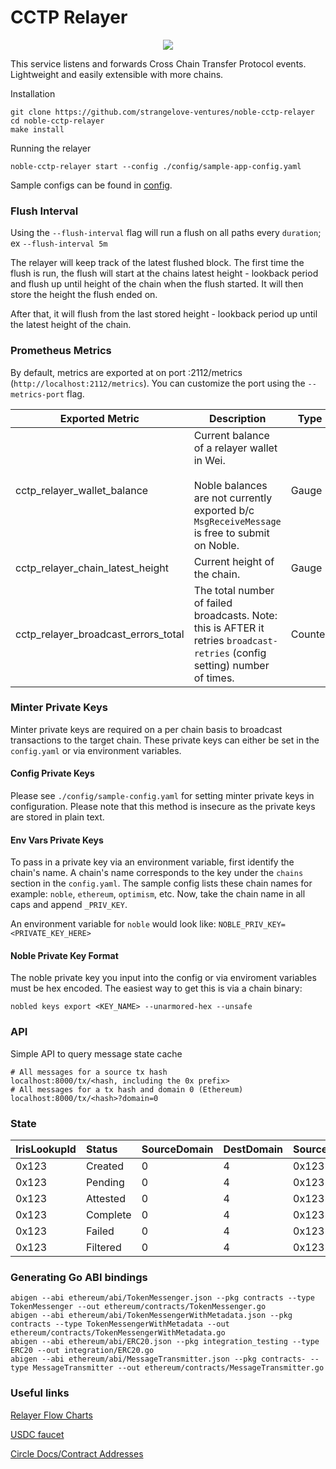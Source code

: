# CCTP Relayer

<p align="center"><img src=".github/assets/portal.png"></p>

This service listens and forwards Cross Chain Transfer Protocol events.   
Lightweight and easily extensible with more chains.

Installation
```shell
git clone https://github.com/strangelove-ventures/noble-cctp-relayer
cd noble-cctp-relayer
make install
```

Running the relayer
```shell
noble-cctp-relayer start --config ./config/sample-app-config.yaml
```
Sample configs can be found in [config](config).

### Flush Interval

Using the `--flush-interval` flag will run a flush on all paths every `duration`; ex `--flush-interval 5m`

The relayer will keep track of the latest flushed block. The first time the flush is run, the flush will start at the chains latest height - lookback period and flush up until height of the chain when the flush started. It will then store the height the flush ended on.

After that, it will flush from the last stored height - lookback period up until the latest height of the chain.

### Prometheus Metrics

By default, metrics are exported at on port :2112/metrics (`http://localhost:2112/metrics`). You can customize the port using the `--metrics-port` flag. 

| **Exported Metric**                 | **Description**                                                                                                                                    | **Type** |
|-------------------------------------|----------------------------------------------------------------------------------------------------------------------------------------------------|----------|
| cctp_relayer_wallet_balance         | Current balance of a relayer wallet in Wei.<br><br>Noble balances are not currently exported b/c `MsgReceiveMessage` is free to submit on Noble.   | Gauge    |
| cctp_relayer_chain_latest_height    | Current height of the chain.                                                                                                                       | Gauge    |
| cctp_relayer_broadcast_errors_total | The total number of failed broadcasts. Note: this is AFTER it retries `broadcast-retries` (config setting) number of times.                        | Counter  |

### Minter Private Keys
Minter private keys are required on a per chain basis to broadcast transactions to the target chain. These private keys can either be set in the `config.yaml` or via environment variables. 

#### Config Private Keys

Please see `./config/sample-config.yaml` for setting minter private keys in configuration. Please note that this method is insecure as the private keys are stored in plain text.

#### Env Vars Private Keys

To pass in a private key via an environment variable, first identify the chain's name. A chain's name corresponds to the key under the `chains` section in the `config.yaml`. The sample config lists these chain names for example: `noble`, `ethereum`, `optimism`, etc. Now, take the chain name in all caps and append `_PRIV_KEY`.

An environment variable for `noble` would look like: `NOBLE_PRIV_KEY=<PRIVATE_KEY_HERE>`

#### Noble Private Key Format

The noble private key you input into the config or via enviroment variables must be hex encoded. The easiest way to get this is via a chain binary:

`nobled keys export <KEY_NAME> --unarmored-hex --unsafe`

### API
Simple API to query message state cache
```shell
# All messages for a source tx hash
localhost:8000/tx/<hash, including the 0x prefix>
# All messages for a tx hash and domain 0 (Ethereum)
localhost:8000/tx/<hash>?domain=0
```

### State

| IrisLookupId | Status   | SourceDomain | DestDomain | SourceTxHash  | DestTxHash | MsgSentBytes | Created | Updated |
|:-------------|:---------|:-------------|:-----------|:--------------|:-----------|:-------------|:--------|:--------|
| 0x123        | Created  | 0            | 4          | 0x123         | ABC123     | bytes...     | date    | date    |
| 0x123        | Pending  | 0            | 4          | 0x123         | ABC123     | bytes...     | date    | date    |
| 0x123        | Attested | 0            | 4          | 0x123         | ABC123     | bytes...     | date    | date    |
| 0x123        | Complete | 0            | 4          | 0x123         | ABC123     | bytes...     | date    | date    |
| 0x123        | Failed   | 0            | 4          | 0x123         | ABC123     | bytes...     | date    | date    |
| 0x123        | Filtered | 0            | 4          | 0x123         | ABC123     | bytes...     | date    | date    |

### Generating Go ABI bindings

```shell
abigen --abi ethereum/abi/TokenMessenger.json --pkg contracts --type TokenMessenger --out ethereum/contracts/TokenMessenger.go
abigen --abi ethereum/abi/TokenMessengerWithMetadata.json --pkg contracts --type TokenMessengerWithMetadata --out ethereum/contracts/TokenMessengerWithMetadata.go
abigen --abi ethereum/abi/ERC20.json --pkg integration_testing --type ERC20 --out integration/ERC20.go
abigen --abi ethereum/abi/MessageTransmitter.json --pkg contracts- --type MessageTransmitter --out ethereum/contracts/MessageTransmitter.go
```

### Useful links
[Relayer Flow Charts](./docs/flows.md)

[USDC faucet](https://usdcfaucet.com/)

[Circle Docs/Contract Addresses](https://developers.circle.com/stablecoins/docs/evm-smart-contracts)
